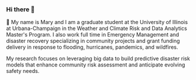 ### Hi there 👋

🌱 My name is Mary and I am a graduate student at the University of Illinois at Urbana-Champaign in the Weather and Climate Risk and Data Analytics Master's Program. I also work full time in Emergency Management and disaster recovery specializing in community projects and grant funding delivery in response to flooding, hurricanes, pandemics, and wildfires. 

My research focuses on leveraging big data to build predictive disaster risk models that enhance community risk assessment and anticipate evolving safety needs.
